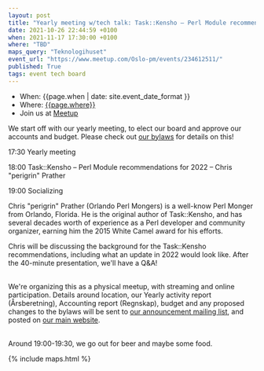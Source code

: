 ```yaml
---
layout: post
title: "Yearly meeting w/tech talk: Task::Kensho – Perl Module recommendations for 2022"
date: 2021-10-26 22:44:59 +0100
when: 2021-11-17 17:30:00 +0100
where: "TBD"
maps_query: "Teknologihuset"
event_url: "https://www.meetup.com/Oslo-pm/events/234612511/"
published: True
tags: event tech board
---
```


* When: {{page.when | date: site.event_date_format }}
* Where: [{{page.where}}]({{site.maps_url}}{{page.maps_query}})
* Join us at [Meetup]({{page.event_url}})

We start off with our yearly meeting, to elect our board and approve our accounts and budget. Please check out <a href="/bylaws/">our bylaws</a> for details on this!

17:30 Yearly meeting

18:00 Task::Kensho – Perl Module recommendations for 2022 – Chris "perigrin" Prather

19:00 Socializing

Chris "perigrin" Prather (Orlando Perl Mongers) is a well-know Perl Monger from Orlando, Florida. He is the original author of Task::Kensho, and has several decades worth of experience as a Perl developer and community organizer, earning him the 2015 White Camel award for his efforts.

Chris will be discussing the background for the Task::Kensho recommendations, including what an update in 2022 would look like. After the 40-minute presentation, we'll have a Q&A!


<br>We're organizing this as a physical meetup, with streaming and online participation. Details around location, our Yearly activity report (Årsberetning), Accounting report (Regnskap), budget and any proposed changes to the bylaws will be sent to <a href="https://mail.pm.org/mailman/listinfo/oslo">our announcement mailing list</a>, and posted on <a href="https://oslo.pm">our main website</a>.


<br>Around 19:00-19:30, we go out for beer and maybe some food.

{% include maps.html %}
